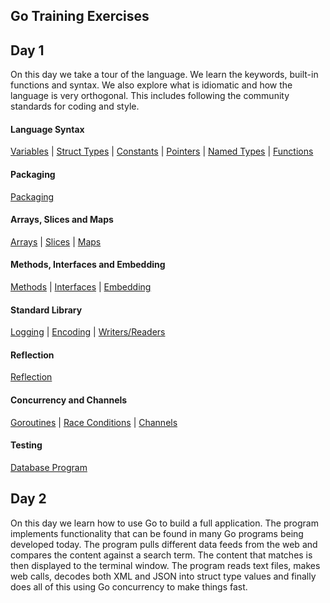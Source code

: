 ## Go Training Exercises

## Day 1

On this day we take a tour of the language. We learn the keywords, built-in functions and syntax. We also explore what is idiomatic and how the language is very orthogonal. This includes following the community standards for coding and style.

#### Language Syntax

[Variables](../01-language_syntax/01-variables/exercises/exercises.md) | 
[Struct Types](../01-language_syntax/02-struct_types/exercises/exercises.md) | 
[Constants](../01-language_syntax/03-constants/exercises/exercises.md) | 
[Pointers](../01-language_syntax/04-pointers/exercises/exercises.md) | 
[Named Types](../01-language_syntax/05-named_types/exercises/exercises.md) | 
[Functions](../01-language_syntax/06-functions/exercises/exercises.md)

#### Packaging
[Packaging](../02-packaging/exercises/exercises.md)

#### Arrays, Slices and Maps
[Arrays](../03-array_slices_maps/01-arrays/exercises/exercises.md) | 
[Slices](../03-array_slices_maps/02-slices/exercises/exercises.md) | 
[Maps](../03-array_slices_maps/03-maps/exercises/exercises.md)

#### Methods, Interfaces and Embedding
[Methods](../04-methods_interfaces_embedding/01-methods/exercises/exercises.md) | 
[Interfaces](../04-methods_interfaces_embedding/02-interfaces/exercises/exercises.md) | 
[Embedding](../04-methods_interfaces_embedding/03-embedding/exercises/exercises.md)

#### Standard Library
[Logging](../05-standard_library/01-logging/exercises/exercises.md) | 
[Encoding](../05-standard_library/02-encoding/exercises/exercises.md) | 
[Writers/Readers](../05-standard_library/03-writers_readers/exercises/exercises.md)

#### Reflection
[Reflection](../06-reflection/exercises/exercises.md)

#### Concurrency and Channels
[Goroutines](../07-concurrency_channels/01-goroutines/exercises/exercises.md) | 
[Race Conditions](../07-concurrency_channels/02-race_conditions/exercises/exercises.md) | 
[Channels](../07-concurrency_channels/03-channels/exercises/exercises.md)

#### Testing
[Database Program](../08-testing/exercises/exercises.md)

## Day 2

On this day we learn how to use Go to build a full application. The program implements functionality that can be found in many Go programs being developed today. The program pulls different data feeds from the web and compares the content against a search term. The content that matches is then displayed to the terminal window. The program reads text files, makes web calls, decodes both XML and JSON into struct type values and finally does all of this using Go concurrency to make things fast.